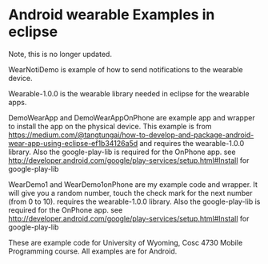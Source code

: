 Android wearable Examples in eclipse
========
Note, this is no longer updated.

WearNotiDemo  is example of how to send notifications to the wearable device.

Wearable-1.0.0 is the wearable library needed in eclipse for the wearable apps.

DemoWearApp and DemoWearAppOnPhone are example app and wrapper to install the app on the physical device.
  This example is from https://medium.com/@tangtungai/how-to-develop-and-package-android-wear-app-using-eclipse-ef1b34126a5d 
   and requires the wearable-1.0.0 library.  Also the google-play-lib is required for the OnPhone app.
   see http://developer.android.com/google/play-services/setup.html#Install for google-play-lib
   
WearDemo1 and WearDemo1onPhone are my example code and wrapper.
  It will give you a random number, touch the check mark for the next number (from 0 to 10). 
  requires the wearable-1.0.0 library.  Also the google-play-lib is required for  the OnPhone app.
  see http://developer.android.com/google/play-services/setup.html#Install for google-play-lib

These are example code for University of Wyoming, Cosc 4730 Mobile Programming course. All examples are for Android.
